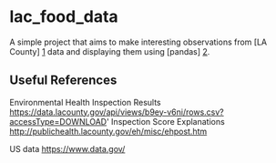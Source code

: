 lac_food_data
=============

A simple project that aims to make interesting observations from [LA County] [1] data and displaying them using [pandas] [2].

[1]: https://data.lacounty.gov/
[2]: http://pandas.pydata.org/

Useful References
-----------------
Environmental Health Inspection Results
https://data.lacounty.gov/api/views/b9ey-v6ni/rows.csv?accessType=DOWNLOAD'
Inspection Score Explanations
http://publichealth.lacounty.gov/eh/misc/ehpost.htm

US data
https://www.data.gov/
